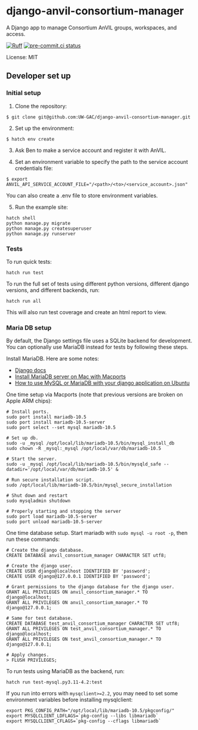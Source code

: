 # django-anvil-consortium-manager

A Django app to manage Consortium AnVIL groups, workspaces, and access.

[![Ruff](https://img.shields.io/endpoint?url=https://raw.githubusercontent.com/astral-sh/ruff/main/assets/badge/v2.json)](https://github.com/astral-sh/ruff)
[![pre-commit.ci status](https://results.pre-commit.ci/badge/github/UW-GAC/django-anvil-consortium-manager/main.svg)](https://results.pre-commit.ci/latest/github/UW-GAC/django-anvil-consortium-manager/main)

License: MIT


## Developer set up

### Initial setup

1. Clone the repository:

```
$ git clone git@github.com:UW-GAC/django-anvil-consortium-manager.git
```

2. Set up the environment:

```
$ hatch env create
```

3. Ask Ben to make a service account and register it with AnVIL.

4. Set an environment variable to specify the path to the service account credentials file:

```
$ export ANVIL_API_SERVICE_ACCOUNT_FILE="/<path>/<to>/<service_account>.json"
```

You can also create a .env file to store environment variables.

5. Run the example site:

```
hatch shell
python manage.py migrate
python manage.py createsuperuser
python manage.py runserver
```

### Tests

To run quick tests:

```
hatch run test
```

To run the full set of tests using different python versions, different django versions, and different backends, run:

```
hatch run all
```

This will also run test coverage and create an html report to view.


### Maria DB setup

By default, the Django settings file uses a SQLite backend for development.
You can optionally use MariaDB instead for tests by following these steps.

Install MariaDB. Here are some notes:
* [Django docs](https://docs.djangoproject.com/en/4.0/ref/databases/#mysql-notes)
* [Install MariaDB server on Mac with Macports](https://www.sindastra.de/p/1966/how-to-install-mariadb-server-on-mac-with-macports)
* [How to use MySQL or MariaDB with your django application on Ubuntu](https://www.digitalocean.com/community/tutorials/how-to-use-mysql-or-mariadb-with-your-django-application-on-ubuntu-14-04)

One time setup via Macports (note that previous versions are broken on Apple ARM chips):
```
# Install ports.
sudo port install mariadb-10.5
sudo port install mariadb-10.5-server
sudo port select --set mysql mariadb-10.5

# Set up db.
sudo -u _mysql /opt/local/lib/mariadb-10.5/bin/mysql_install_db
sudo chown -R _mysql:_mysql /opt/local/var/db/mariadb-10.5

# Start the server.
sudo -u _mysql /opt/local/lib/mariadb-10.5/bin/mysqld_safe --datadir='/opt/local/var/db/mariadb-10.5' &

# Run secure installation script.
sudo /opt/local/lib/mariadb-10.5/bin/mysql_secure_installation

# Shut down and restart
sudo mysqladmin shutdown

# Properly starting and stopping the server
sudo port load mariadb-10.5-server
sudo port unload mariadb-10.5-server
```

One time database setup. Start mariadb with `sudo mysql -u root -p`, then run these commands:
```
# Create the django database.
CREATE DATABASE anvil_consortium_manager CHARACTER SET utf8;

# Create the django user.
CREATE USER django@localhost IDENTIFIED BY 'password';
CREATE USER django@127.0.0.1 IDENTIFIED BY 'password';

# Grant permissions to the django database for the django user.
GRANT ALL PRIVILEGES ON anvil_consortium_manager.* TO django@localhost;
GRANT ALL PRIVILEGES ON anvil_consortium_manager.* TO django@127.0.0.1;

# Same for test database.
CREATE DATABASE test_anvil_consortium_manager CHARACTER SET utf8;
GRANT ALL PRIVILEGES ON test_anvil_consortium_manager.* TO django@localhost;
GRANT ALL PRIVILEGES ON test_anvil_consortium_manager.* TO django@127.0.0.1;

# Apply changes.
> FLUSH PRIVILEGES;
```

To run tests using MariaDB as the backend, run:

```
hatch run test-mysql.py3.11-4.2:test
```

If you run into errors with `mysqclient>=2.2`, you may need to set some environment variables before installing mysqlclient:

```
export PKG_CONFIG_PATH="/opt/local/lib/mariadb-10.5/pkgconfig/"
export MYSQLCLIENT_LDFLAGS=`pkg-config --libs libmariadb`
export MYSQLCLIENT_CFLAGS=`pkg-config --cflags libmariadb`
```
